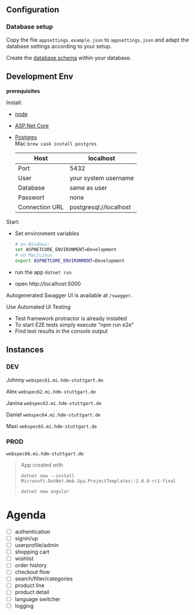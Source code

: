 ## Configuration

### Database setup

Copy the file `appsettings.example.json` to `appsettings.json` and adapt the database settings according to your setup.

Create the [database schema](Doc/Schema.sql) within your database.

## Development Env

**prerequisites**

Install:

- [node](https://nodejs.org/en/download/)

- [ASP.Net Core](https://www.microsoft.com/net/download/macos)

- [Postgres](https://www.postgresql.org)  
  Mac `brew cask install postgres`  

  | Host           | localhost              |
  | -------------- | ---------------------- |
  | Port           | 5432                   |
  | User           | your system username   |
  | Database       | same as user           |
  | Passwort       | none                   |
  | Connection URL | postgresql://localhost |



Start:

- Set environment variables

  ```bash
  # on Windows:
  set ASPNETCORE_ENVIRONMENT=Development
  # on Mac/Linux
  export ASPNETCORE_ENVIRONMENT=Development 
  ```

- run the app `dotnet run`

- open http://localhost:5000


Autogenerated Swagger UI is available at `/swagger`.

Use Automated UI Testing

- Test framework protractor is already installed
- To start E2E tests simply execute "npm run e2e"
- Find test results in the console output

## Instances

### DEV

Johnny `webspec61.mi.hdm-stuttgart.de` 

Alex `webspec62.mi.hdm-stuttgart.de` 

Janina `webspec63.mi.hdm-stuttgart.de` 

Daniel `webspec64.mi.hdm-stuttgart.de` 

Maxi `webspec65.mi.hdm-stuttgart.de` 

### PROD 
`webspec66.mi.hdm-stuttgart.de`



> App created with
>
> `dotnet new --install Microsoft.DotNet.Web.Spa.ProjectTemplates::2.0.0-rc1-final`
>
> `dotnet new angular`



# Agenda

- [ ] authentication
- [ ] signin/up
- [ ] userprofile/admin
- [ ] shopping cart
- [ ] wishlist
- [ ] order history
- [ ] checkout flow
- [ ] search/filter/categories
- [ ] product line
- [ ] product detail
- [ ] language switcher
- [ ] logging